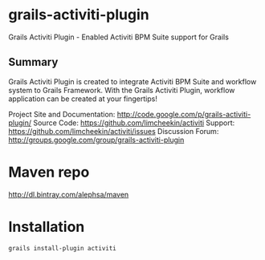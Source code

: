 # grails-activiti-plugin
Grails Activiti Plugin - Enabled Activiti BPM Suite support for Grails


## Summary
Grails Activiti Plugin is created to integrate Activiti BPM Suite and workflow system to Grails Framework. With the Grails Activiti Plugin, workflow application can be created at your fingertips!

Project Site and Documentation: http://code.google.com/p/grails-activiti-plugin/ 
Source Code: https://github.com/limcheekin/activiti 
Support: https://github.com/limcheekin/activiti/issues 
Discussion Forum: http://groups.google.com/group/grails-activiti-plugin

# Maven repo

http://dl.bintray.com/alephsa/maven

# Installation

```
grails install-plugin activiti
```
